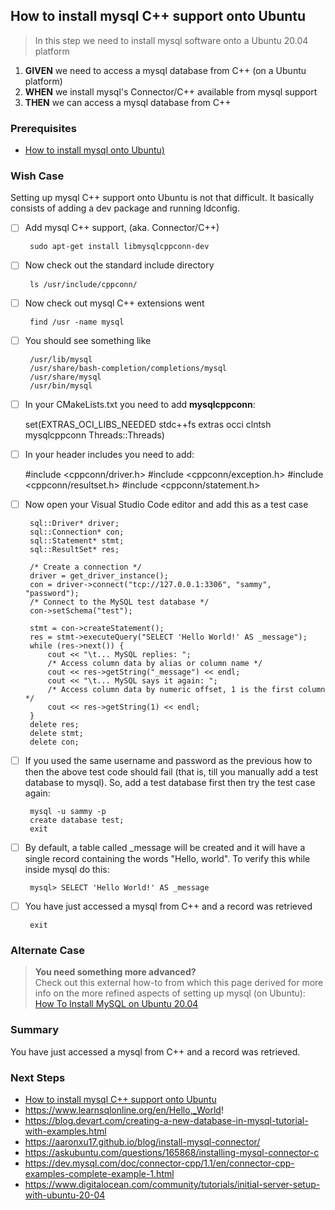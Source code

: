 ## How to install mysql C++ support onto Ubuntu
> In this step we need to install mysql software onto a Ubuntu 20.04 platform

 1. **GIVEN** we need to access a mysql database from C++ (on a Ubuntu platform)
 2. **WHEN** we install mysql's Connector/C++  available from mysql support
 3. **THEN** we can access a mysql database from C++

### Prerequisites
  - [How to install mysql onto Ubuntu)](https://github.com/perriera/extras_oci/blob/dev/docs/mysql/INSTALL.md)

 
### Wish Case
Setting up mysql C++ support onto Ubuntu is not that difficult. It basically consists of adding a dev package and running ldconfig.
	
 - [ ] Add mysql C++ support, (aka. Connector/C++)

		sudo apt-get install libmysqlcppconn-dev

 - [ ] Now check out the standard include directory

		ls /usr/include/cppconn/

 - [ ] Now check out mysql C++ extensions went

		find /usr -name mysql
		
 - [ ] You should see something like
		
		/usr/lib/mysql
		/usr/share/bash-completion/completions/mysql
		/usr/share/mysql
		/usr/bin/mysql

 - [ ] In your CMakeLists.txt you need to add **mysqlcppconn**:
		
      set(EXTRAS_OCI_LIBS_NEEDED stdc++fs extras occi clntsh mysqlcppconn Threads::Threads)

 - [ ] In your header includes you need to add:
		
      #include <cppconn/driver.h>
      #include <cppconn/exception.h>
      #include <cppconn/resultset.h>
      #include <cppconn/statement.h>

 - [ ] Now open your Visual Studio Code editor and add this as a test case

		sql::Driver* driver;
        sql::Connection* con;
        sql::Statement* stmt;
        sql::ResultSet* res;

        /* Create a connection */
        driver = get_driver_instance();
        con = driver->connect("tcp://127.0.0.1:3306", "sammy", "password");
        /* Connect to the MySQL test database */
        con->setSchema("test");

        stmt = con->createStatement();
        res = stmt->executeQuery("SELECT 'Hello World!' AS _message");
        while (res->next()) {
            cout << "\t... MySQL replies: ";
            /* Access column data by alias or column name */
            cout << res->getString("_message") << endl;
            cout << "\t... MySQL says it again: ";
            /* Access column data by numeric offset, 1 is the first column */
            cout << res->getString(1) << endl;
        }
        delete res;
        delete stmt;
        delete con;

 - [ ] If you used the same username and password as the previous how to then the above test code should fail (that is, till you manually add a test database to mysql). So, add a test database first then try the test case again:

		mysql -u sammy -p 
		create database test;
		exit

 - [ ] By default, a table called _message will be created and it will have a single record containing the words "Hello, world". To verify this while inside mysql do this:

		mysql> SELECT 'Hello World!' AS _message

 - [ ] You have just accessed a mysql from C++ and a record was retrieved

		exit
	

### Alternate Case 
> **You need something more advanced?** </br>
>	Check out this external how-to from which this page derived for more info on the more refined aspects of setting up mysql (on Ubuntu):
[How To Install MySQL on Ubuntu 20.04](https://www.digitalocean.com/community/tutorials/how-to-install-mysql-on-ubuntu-20-04)

### Summary 
You have just accessed a mysql from C++ and a record was retrieved.

### Next Steps
 - [How to install mysql C++ support onto Ubuntu](https://github.com/perriera/extras_oci/blob/dev/docs/mysql/CPP.md)
 - https://www.learnsqlonline.org/en/Hello,_World!
 - https://blog.devart.com/creating-a-new-database-in-mysql-tutorial-with-examples.html
 - https://aaronxu17.github.io/blog/install-mysql-connector/
 - https://askubuntu.com/questions/165868/installing-mysql-connector-c
 - https://dev.mysql.com/doc/connector-cpp/1.1/en/connector-cpp-examples-complete-example-1.html
 - https://www.digitalocean.com/community/tutorials/initial-server-setup-with-ubuntu-20-04
 



